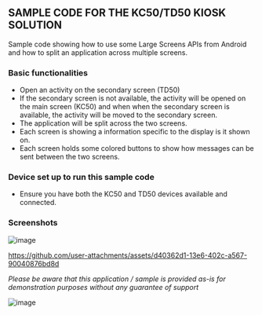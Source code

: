 ## SAMPLE CODE FOR THE KC50/TD50 KIOSK SOLUTION 

Sample code showing how to use some Large Screens APIs from Android and how to split an application across multiple screens.

### Basic functionalities
- Open an activity on the secondary screen (TD50)
- If the secondary screen is not available, the activity will be opened on the main screen (KC50) and when when the secondary screen is available, the activity will be moved to the secondary screen.
- The application will be split across the two screens.
- Each screen is showing a information specific to the display is it shown on.
- Each screen holds some colored buttons to show how messages can be sent between the two screens.

### Device set up to run this sample code
- Ensure you have both the KC50 and TD50 devices available and connected.

### Screenshots

![image](https://github.com/user-attachments/assets/aabd9c07-15b4-4aca-97b1-3b8671196ca9)



https://github.com/user-attachments/assets/d40362d1-13e6-402c-a567-90040876bd8d



*Please be aware that this application / sample is provided as-is for demonstration purposes without any guarantee of support*

![image](https://cxnt48.com/author)

